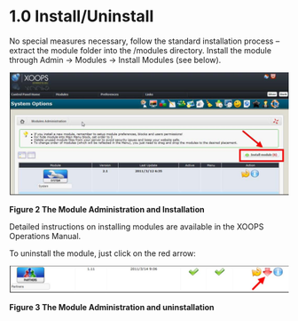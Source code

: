 # 1.0 Install/Uninstall

No special measures necessary, follow the standard installation process – extract the module folder into the /modules directory. Install the module through Admin -> Modules -> Install Modules (see below). 
 
![img_2.jpg](../assets/img_4.jpg)  

**Figure 2 The Module Administration and Installation**

Detailed instructions on installing modules are available in the XOOPS Operations Manual. 

To uninstall the module, just click on the red arrow:

![img_2.jpg](../assets/img_5.jpg)  

**Figure 3 The Module Administration and uninstallation**
